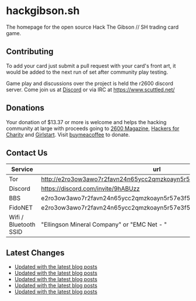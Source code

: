 # hackgibson.sh
The homepage for the open source Hack The Gibson // SH trading card game.


## Contributing

To add your card just submit a pull request with your card's front art, it would be added to the next run of set after community play testing.

Game play and discussions over the project is held the r2600 discord server. Come join us at [Discord](https://discord.com/invite/9hABUzz) or via IRC at https://www.scuttled.net/


## Donations

Your donation of $13.37 or more is welcome and helps the hacking community at large with proceeds going to [2600 Magazine](https://2600.com/), [Hackers for Charity](https://hackersforcharity.org) and [Girlstart](https://girlstart.org).  Visit [buymeacoffee](https://www.buymeacoffee.com/hackgibson.sh) to donate.


## Contact Us

Service | url
-|-
Tor | http://e2ro3ow3awo7r2favn24n65ycc2qmzkoayn5r57e3f56nvjwdcgg32ad.onion
Discord | https://discord.com/invite/9hABUzz
BBS | e2ro3ow3awo7r2favn24n65ycc2qmzkoayn5r57e3f56nvjwdcgg32ad.onion:23
FidoNET | e2ro3ow3awo7r2favn24n65ycc2qmzkoayn5r57e3f56nvjwdcgg32ad.onion:24554
Wifi / Bluetooth SSID | "Ellingson Mineral Company" or "EMC Net - <fidonet address>"

## Latest Changes
<!-- BLOG-POST-LIST:START -->
- [Updated with the latest blog posts](https://github.com/DFW2600/hackgibson.sh/commit/dfb0b61a93bc68904f96675a337803607d4d5191)
- [Updated with the latest blog posts](https://github.com/DFW2600/hackgibson.sh/commit/c1c38122906a7f61d264c6ddbfefbd463a1d1c96)
- [Updated with the latest blog posts](https://github.com/DFW2600/hackgibson.sh/commit/daba977ea1576588c51af46b790838e2c6b0d2a1)
- [Updated with the latest blog posts](https://github.com/DFW2600/hackgibson.sh/commit/eadfaf6c9f389707b583fc498df2f8d13f6b5b52)
- [Updated with the latest blog posts](https://github.com/DFW2600/hackgibson.sh/commit/900fadb8ae35747b61177c41a99beefda31f3cf4)
<!-- BLOG-POST-LIST:END -->
